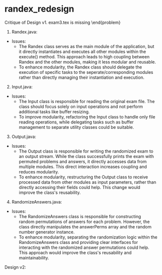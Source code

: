 # randex_redesign

Critique of Design v1.
exam3.tex is missing \end{problem}
1. Randex.java:

- Issues:
    - The Randex class serves as the main module of the application, but it directly instantiates and executes all other modules within the execute() method. This approach leads to high coupling between Randex and the other modules, making it less modular and reusable.
    - To enhance modularity, the Randex class should delegate the execution of specific tasks to the seperate/corresponding modules rather than directly managing their instantiation and execution.

2. Input.java:

- Issues:
    - The Input class is responsible for reading the original exam file. The class should focus solely on input operations and not perform additional tasks like buffer resizing.
    - To improve modularity, refactoring the Input class to handle only file reading operations, while delegating tasks such as buffer management to separate utility classes could be suitable.

3. Output.java:

- Issues:
    - The Output class is responsible for writing the randomized exam to an output stream. While the class successfully prints the exam with permuted problems and answers, it directly accesses data from multiple modules. This direct interaction increases coupling and reduces modularity.
    - To enhance modularity, restructuring the Output class to receive processed data from other modules as input parameters, rather than directly accessing their fields could help. This change would improve the class's reusability.

4. RandomizeAnswers.java:

- Issues:
    - The RandomizeAnswers class is responsible for constructing random permutations of answers for each problem. However, the class directly manipulates the answerPerms array and the random number generator instance.
    - To enhance modularity, separating the randomization logic within the RandomizeAnswers class and providing clear interfaces for interacting with the randomized answer permutations could help. This approach would improve the class's reusability and maintainability.

Design v2: